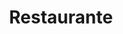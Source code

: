 ---
title: Restaurante
img: /clasificatorio.jpg
description: Disfruta de una deliciosa comida en nuestro restaurante, donde ofrecemos una variedad de platos para satisfacer todos los gustos.
---